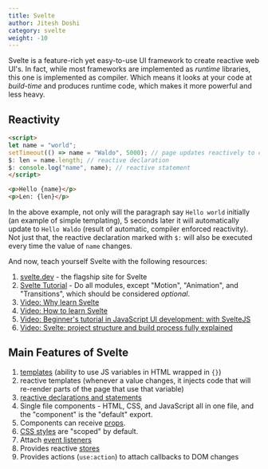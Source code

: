 ```yaml
---
title: Svelte
author: Jitesh Doshi
category: svelte
weight: -10
---
```


Svelte is a feature-rich yet easy-to-use UI framework to create reactive web UI's. In fact, while most frameworks are implemented as *runtime* libraries, this one is implemented as compiler. Which means it looks at your code at *build-time* and produces runtime code, which makes it more powerful and less heavy.

## Reactivity

```html
<script>
let name = "world";
setTimeout(() => name = "Waldo", 5000); // page updates reactively to change in value of name
$: len = name.length; // reactive declaration
$: console.log("name", name); // reactive statement
</script>

<p>Hello {name}</p>
<p>Len: {len}</p>
```

In the above example, not only will the paragraph say `Hello world` initially (an example of simple templating), 5 seconds later it will automatically update to `Hello Waldo` (result of automatic, compiler enforced reactivity). Not just that, the reactive declaration marked with `$:` will also be executed every time the value of `name` changes.

And now, teach yourself Svelte with the following resources:

1. [svelte.dev](https://svelte.dev) - the flagship site for Svelte
2. [Svelte Tutorial](https://svelte.dev/tutorial) - Do all modules, except "Motion", "Animation", and "Transitions", which should be considered *optional*.
3. [Video: Why learn Svelte](https://www.youtube.com/watch?v=CsEPsFrBQ94)
4. [Video: How to learn Svelte](https://www.youtube.com/watch?v=hoGsNORT2b0)
5. [Video: Beginner's tutorial in JavaScript UI development: with SvelteJS](https://www.youtube.com/watch?v=E5FmzsQWBh0)
6. [Video: Svelte: project structure and build process fully explained](https://www.youtube.com/watch?v=gNrZbNQglho)

## Main Features of Svelte

1. [templates](https://svelte.dev/docs#Template_syntax) (ability to use JS variables in HTML wrapped in `{}`)
2. reactive templates (whenever a value changes, it injects code that will re-render parts of the page that use that variable)
3. [reactive declarations and statements](https://svelte.dev/docs#3_$_marks_a_statement_as_reactive)
4. Single file components - HTML, CSS, and JavaScript all in one file, and the "component" is the "default" export.
5. Components can receive [props](https://svelte.dev/docs#1_export_creates_a_component_prop).
6. [CSS styles](https://svelte.dev/docs#style) are "scoped" by default.
7. Attach [event listeners](https://svelte.dev/docs#on_element_event)
8. Provides reactive [stores](https://svelte.dev/docs#svelte_store)
9. Provides actions (`use:action`) to attach callbacks to DOM changes